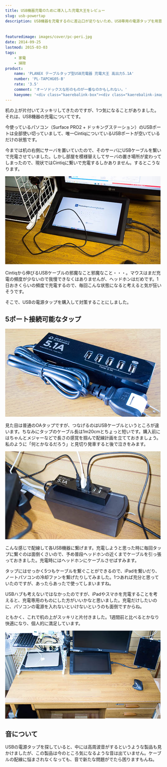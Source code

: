 ```yaml
---
title: USB機器充電のために導入した充電大王をレビュー
slug: usb-powertap
description: USB機器を充電するのに差込口が足りないため、USB専用の電源タップを用意しました。専用のタップを用意するとパソコン周りがケーブルでごちゃごちゃしなくていいです。2.1Aの大容量ポートもあるので、iPadをMacに繋いで充電せずに済みます。


featuredimage: images/cover/pc-peri.jpg
date: 2014-09-25
lastmod: 2015-03-03
tags: 
    - 家電
    - 掃除
product:
    name: 'PLANEX テーブルタップ型USB充電器 充電大王 高出力5.1A'
    number: 'PL-TAPCHG05-B'
    rate: '3.5'
    comment: 'オーソドックスな形のものが一番なのかもしれない。'
    kaeyome: '<div class="kaerebalink-box"><div class="kaerebalink-image"><a href="http://www.amazon.co.jp/exec/obidos/ASIN/B00EQ1YRN0/illusionspace-22/ref=nosim/" rel="nofollow" target="_blank"><img src="http://ecx.images-amazon.com/images/I/41GTlfjywsL._SL160_.jpg" style="border: none;" /></a></div><div class="kaerebalink-info"><div class="kaerebalink-name"><a href="http://www.amazon.co.jp/exec/obidos/ASIN/B00EQ1YRN0/illusionspace-22/ref=nosim/" rel="nofollow" target="_blank">PLANEX テーブルタップ型USB充電器 充電大王 高出力5.1A ブラック PL-TAPCHG05-B</a><div class="kaerebalink-powered-date">posted with <a href="http://kaereba.com" rel="nofollow" target="_blank">カエレバ</a></div></div><div class="kaerebalink-detail"> プラネックス 2013-09-05    </div><div class="kaerebalink-link1"><div class="shoplinkamazon"><a href="http://www.amazon.co.jp/gp/search?keywords=PL-TAPCHG05-B&__mk_ja_JP=%83J%83%5E%83J%83i&tag=illusionspace-22" rel="nofollow" target="_blank" title="アマゾン" >Amazon</a></div><div class="shoplinkrakuten"><a href="http://hb.afl.rakuten.co.jp/hgc/0e95387f.f2aef20d.0e953880.25e412bd/?pc=http%3A%2F%2Fsearch.rakuten.co.jp%2Fsearch%2Fmall%2FPL-TAPCHG05-B%2F-%2Ff.1-p.1-s.1-sf.0-st.A-v.2%3Fx%3D0%26scid%3Daf_ich_link_urltxt%26m%3Dhttp%3A%2F%2Fm.rakuten.co.jp%2F" rel="nofollow" target="_blank" title="楽天市場" >楽天市場</a></div></div></div><div class="booklink-footer" style="clear: left"></div></div>'
---
```


机の上が片付いてスッキリしてきたのですが、1つ気になることがありました。それは、USB機器の充電についてです。

今使っているパソコン（Surface PRO2 + ドッキングステーション）のUSBポートは全部使い切っていまして、唯一CintiqについているUSBポートが空いているだけの状態です。

今までは机の右側にサーバを置いていたので、そのサーバにUSBケーブルを繋いで充電させていました。しかし部屋を模様替えしてサーバの置き場所が変わってしまったので、現状ではCintiqに繋いで充電するしかありません。するとこうなります。

![Cintiqに繋いで充電](507cb0a4594382781f301d87d507ff84.jpg)

Cintiqから伸びるUSBケーブルの邪魔なこと邪魔なこと・・・。マウスはまだ充電の頻度が少ないので我慢できなくはありませんが、ヘッドホンはだめです。1日おきくらいの頻度で充電するので、毎回こんな状態になると考えると気が狂いそうです。

そこで、USBの電源タップを購入して対策することにしました。


## 5ポート接続可能なタップ


![USB電源タップ](378fe2dd7dc27a65e13bab895ac697dc.jpg)

見た目は普通のOAタップですが、つなげるのはUSBケーブルというところが違います。ちなみにタップのケーブル長は1m20cmとちょっと短いです。購入前にはちゃんとメジャーなどで長さの感覚を掴んで配線計画を立てておきましょう。私のように「何とかなるだろう」と見切り発車すると後で泣きをみます。

![USBケーブルを繋いで充電](049e2a18697b2a8c24e0e286596ea7e0.jpg)

こんな感じで配線して各USB機器に繋げます。充電しようと思った時に毎回タップに繋ぐのは面倒くさいので、予め普段ヘッドホンの近くまでケーブルを引っ張っておきました。充電時にはヘッドホンにケーブルさせばすみます。

タップにはせっかく5つもケーブルを繋ぐことができるので、iPadを繋いだり、ノートパソコンの冷却ファンを繋げたりしてみました。1つあれば充分と思っていたのですが、あったらあったで使ってしまいますね。

USBハブも考えないではなかったのですが、iPadやスマホを充電することを考えると、充電専用のものにした方がいいかなと思いました。充電だけしたいのに、パソコンの電源を入れないといけないというのも面倒ですからね。

ともかく、これで机の上がスッキリと片付きました。1週間前と比べるとかなり快適になり、個人的に満足しています。

![片付いた机の上](86eec60e5e5c6a29a4e88544741e9d73.jpg)


## 音について


USBの電源タップを探していると、中には高周波音がするというような製品も見かけましたが、この製品は今のところ気になるような音は出ていません。ケーブルの配線に悩まされなくなっても、音で新たな問題がでたら困りますもんね。


  